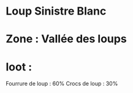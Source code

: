 # Loup Sinistre Blanc

# Zone : Vallée des loups

# loot : 
Fourrure de loup : 60%
Crocs de loup : 30%
